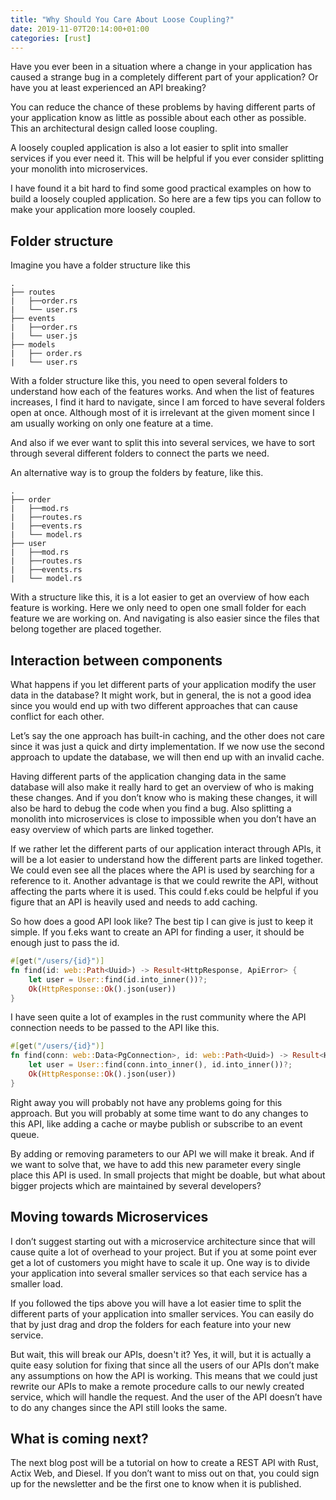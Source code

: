 ```yaml
---
title: "Why Should You Care About Loose Coupling?"
date: 2019-11-07T20:14:00+01:00
categories: [rust]
---
```


Have you ever been in a situation where a change in your application has caused a strange bug in a completely different part of your application? Or have you at least experienced an API breaking?

You can reduce the chance of these problems by having different parts of your application know as little as possible about each other as possible. This an architectural design called loose coupling.

A loosely coupled application is also a lot easier to split into smaller services if you ever need it. This will be helpful if you ever consider splitting your monolith into microservices.

I have found it a bit hard to find some good practical examples on how to build a loosely coupled application. So here are a few tips you can follow to make your application more loosely coupled.

## Folder structure

Imagine you have a folder structure like this
```
.
├── routes
|   ├──order.rs
|   └── user.rs
├── events
|   ├──order.rs
|   └── user.js
├── models
|   ├── order.rs
|   └── user.rs
```
With a folder structure like this, you need to open several folders to understand how each of the features works. And when the list of features increases, I find it hard to navigate, since I am forced to have several folders open at once. Although most of it is irrelevant at the given moment since I am usually working on only one feature at a time.

And also if we ever want to split this into several services, we have to sort through several different folders to connect the parts we need.

An alternative way is to group the folders by feature, like this.
```
.
├── order
|   ├──mod.rs
|   ├──routes.rs
|   ├──events.rs
|   └── model.rs
├── user
|   ├──mod.rs
|   ├──routes.rs
|   ├──events.rs
|   └── model.rs
```
With a structure like this, it is a lot easier to get an overview of how each feature is working. Here we only need to open one small folder for each feature we are working on. And navigating is also easier since the files that belong together are placed together. 

## Interaction between components

What happens if you let different parts of your application modify the user data in the database? It might work, but in general, the is not a good idea since you would end up with two different approaches that can cause conflict for each other.

Let’s say the one approach has built-in caching, and the other does not care since it was just a quick and dirty implementation. If we now use the second approach to update the database, we will then end up with an invalid cache.

Having different parts of the application changing data in the same database will also make it really hard to get an overview of who is making these changes. And if you don’t know who is making these changes, it will also be hard to debug the code when you find a bug. Also splitting a monolith into microservices is close to impossible when you don’t have an easy overview of which parts are linked together.

If we rather let the different parts of our application interact through APIs, it will be a lot easier to understand how the different parts are linked together. We could even see all the places where the API is used by searching for a reference to it. Another advantage is that we could rewrite the API, without affecting the parts where it is used. This could f.eks could be helpful if you figure that an API is heavily used and needs to add caching.

So how does a good API look like? The best tip I can give is just to keep it simple. If you f.eks want to create an API for finding a user, it should be enough just to pass the id.
``` rust
#[get("/users/{id}")]
fn find(id: web::Path<Uuid>) -> Result<HttpResponse, ApiError> {
    let user = User::find(id.into_inner())?;
    Ok(HttpResponse::Ok().json(user))
}
```

I have seen quite a lot of examples in the rust community where the API connection needs to be passed to the API like this.
``` rust
#[get("/users/{id}")]
fn find(conn: web::Data<PgConnection>, id: web::Path<Uuid>) -> Result<HttpResponse, ApiError> {
    let user = User::find(conn.into_inner(), id.into_inner())?;
    Ok(HttpResponse::Ok().json(user))
}
```
Right away you will probably not have any problems going for this approach. But you will probably at some time want to do any changes to this API, like adding a cache or maybe publish or subscribe to an event queue.

By adding or removing parameters to our API we will make it break. And if we want to solve that, we have to add this new parameter every single place this API is used. In small projects that might be doable, but what about bigger projects which are maintained by several developers?

## Moving towards Microservices

I don’t suggest starting out with a microservice architecture since that will cause quite a lot of overhead to your project. But if you at some point ever get a lot of customers you might have to scale it up. One way is to divide your application into several smaller services so that each service has a smaller load.

If you followed the tips above you will have a lot easier time to split the different parts of your application into smaller services. You can easily do that by just drag and drop the folders for each feature into your new service.

But wait, this will break our APIs, doesn't it? Yes, it will, but it is actually a quite easy solution for fixing that since all the users of our APIs don’t make any assumptions on how the API is working. This means that we could just rewrite our APIs to make a remote procedure calls to our newly created service, which will handle the request. And the user of the API doesn’t have to do any changes since the API still looks the same.

## What is coming next?

The next blog post will be a tutorial on how to create a REST API with Rust, Actix Web, and Diesel. If you don’t want to miss out on that, you could sign up for the newsletter and be the first one to know when it is published.

